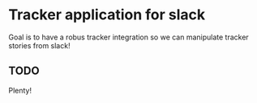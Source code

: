 # Tracker application for slack

Goal is to have a robus tracker integration so we can manipulate tracker stories from slack!

## TODO
Plenty!
